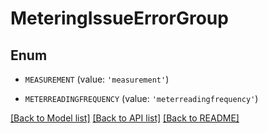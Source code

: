 # MeteringIssueErrorGroup


## Enum

* `MEASUREMENT` (value: `'measurement'`)

* `METERREADINGFREQUENCY` (value: `'meterreadingfrequency'`)

[[Back to Model list]](../README.md#documentation-for-models) [[Back to API list]](../README.md#documentation-for-api-endpoints) [[Back to README]](../README.md)


